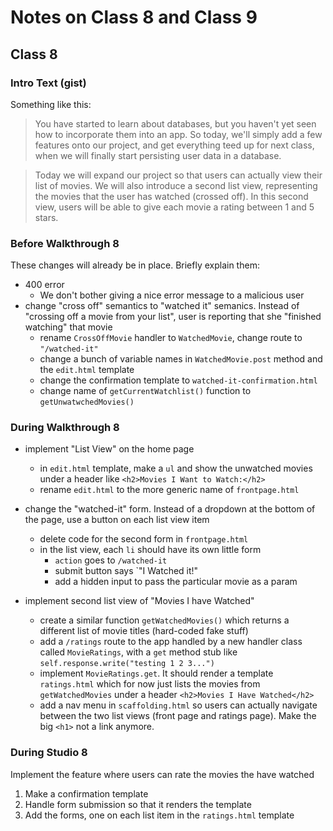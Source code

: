 # Notes on Class 8 and Class 9

## Class 8

### Intro Text (gist)

Something like this:

> You have started to learn about databases, but you haven't yet seen how to incorporate them into an app. So today, we'll simply add a few features onto our project, and get everything teed up for next class, when we will finally start persisting user data in a database.

> Today we will expand our project so that users can actually view their list of movies. We will also introduce a second list view, representing the movies that the user has watched (crossed off). In this second view, users will be able to give each movie a rating between 1 and 5 stars.

### Before Walkthrough 8

These changes will already be in place. Briefly explain them:

- 400 error 
	- We don't bother giving a nice error message to a malicious user 
- change "cross off" semantics to "watched it" semanics. Instead of "crossing off a movie from your list", user is reporting that she "finished watching" that movie
	- rename `CrossOffMovie` handler to `WatchedMovie`, change route to `"/watched-it"`
	- change a bunch of variable names in `WatchedMovie.post` method and the `edit.html` template
	- change the confirmation template to `watched-it-confirmation.html`
	- change name of `getCurrentWatchlist()` function to `getUnwatwchedMovies()`


### During Walkthrough 8

- implement "List View" on the home page
	- in `edit.html` template, make a `ul` and show the unwatched movies under a header like `<h2>Movies I Want to Watch:</h2>`
	- rename `edit.html` to the more generic name of `frontpage.html`

- change the "watched-it" form. Instead of a dropdown at the bottom of the page, use a button on each list view item
	- delete code for the second form in `frontpage.html`
	- in the list view, each `li` should have its own little form
		- `action` goes to `/watched-it`
		- submit button says `"I Watched it!"
		- add a hidden input to pass the particular movie as a param

- implement second list view of "Movies I have Watched"
	- create a similar function `getWatchedMovies()` which returns a different list of movie titles (hard-coded fake stuff)
	- add a `/ratings` route to the app handled by a new handler class called `MovieRatings`, with a `get` method stub like `self.response.write("testing 1 2 3...")`
	- implement `MovieRatings.get`. It should render a template `ratings.html` which for now just lists the movies from `getWatchedMovies` under a header `<h2>Movies I Have Watched</h2>`
	- add a nav menu in `scaffolding.html` so users can actually navigate between the two list views (front page and ratings page). Make the big `<h1>` not a link anymore.


### During Studio 8

Implement the feature where users can rate the movies the have watched

1. Make a confirmation template 
2. Handle form submission so that it renders the template 
3. Add the forms, one on each list item in the `ratings.html` template

